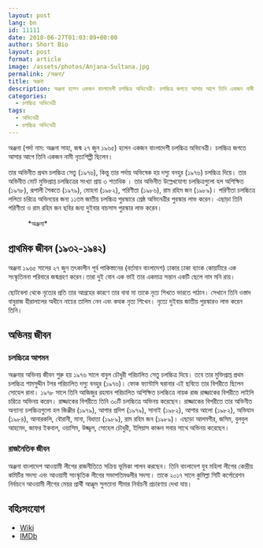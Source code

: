 ```yaml
---
layout: post
lang: bn
id: 11111
date: 2018-06-27T01:03:09+00:00
author: Short Bio
layout: post
format: article
image: /assets/photos/Anjana-Sultana.jpg
permalink: /অঞ্জনা/
title: অঞ্জনা
description: অঞ্জনা হলেন একজন বাংলাদেশী চলচ্চিত্র অভিনেত্রী। চলচ্চিত্র জগতে আসার আগে তিনি একজন নামী নৃত্যশিল্পী ছিলেন।
categories:
  - চলচ্চিত্র অভিনেত্রী
tags:
  - অভিনেত্রী
  - চলচ্চিত্র অভিনেত্রী
---
```


অঞ্জনা (পর্দা নাম: অঞ্জনা সাহা, জন্ম ২৭ জুন ১৯৬৫) হলেন একজন বাংলাদেশী চলচ্চিত্র অভিনেত্রী। চলচ্চিত্র জগতে আসার আগে তিনি একজন নামী নৃত্যশিল্পী ছিলেন। 

তার অভিনীত প্রথম চলচ্চিত্র সেতু (১৯৭৬), কিন্তু তার পর্দায় অভিষেক হয় দস্যু বনহুর (১৯৭৬) চলচ্চিত্র দিয়ে। তার অভিনীত মোট মুক্তিপ্রাপ্ত চলচ্চিত্রের সংখ্যা প্রায় ৩ শতাধিক । তার অভিনীত উল্লেখযোগ্য চলচ্চিত্রগুলো হল অশিক্ষিত (১৯৭৮), রূপালী সৈকতে (১৯৭৯), মোহনা (১৯৮২), পরিণীতা (১৯৮৬), রাম রহিম জন (১৯৮৯)। পরিণীতা চলচ্চিত্রে ললিতা চরিত্রে অভিনয়ের জন্য ১১তম জাতীয় চলচ্চিত্র পুরস্কারে শ্রেষ্ঠ অভিনেত্রীর পুরস্কার লাভ করেন। এছাড়া তিনি পরিণীতা ও রাম রহিম জন ছবির জন্য দুইবার বাচসাস পুরস্কার লাভ করেন।

<figure>
<amp-img src="https://short-biography.com/wp-content/uploads/elizabeth-taylor/Anjana-Sultana.jpg" alt="অঞ্জনা" width="600" height="600" layout="responsive">
</amp-img>
<figcaption>*অঞ্জনা* 
</figcaption>
</figure>


## প্রাথমিক জীবন (১৯৩২-১৯৪২)

অঞ্জনা ১৯৬৫ সালের ২৭ জুন তৎকালীন পূর্ব পাকিস্তানের (বর্তমান বাংলাদেশ) ঢাকার ঢাকা ব্যাংক কোয়ার্টারে এক সংস্কৃতিমনা পরিবারে জন্মগ্রহণ করেন।তারা দুই বোন এক ভাই  তার একমাত্র সন্তান একটি ছেলে নাম মনি রায়।

ছোটবেলা থেকে নৃত্যের প্রতি তার আগ্রহের কারণে তার বাবা মা তাকে নৃত্য শিখতে ভারতে পাঠান। সেখানে তিনি ওস্তাদ বাবুরাজ হীরালালের অধীনে নাচের তালিম নেন এবং কত্থক নৃত্য শিখেন। নৃত্যে দুইবার জাতীয় পুরস্কারও লাভ করেন তিনি।

## অভিনয় জীবন
### চলচ্চিত্রে আগমন
অঞ্জনার অভিনয় জীবন শুরু হয় ১৯৭৬ সালে বাবুল চৌধুরী পরিচালিত সেতু চলচ্চিত্র দিয়ে। তবে তার মুক্তিপ্রাপ্ত প্রথম চলচ্চিত্র শামসুদ্দীন টগর পরিচালিত দস্যু বনহুর (১৯৭৬)। ফোক ফ্যান্টাসি ঘরানার এই ছবিতে তার বিপরীতে ছিলেন সোহেল রানা। ১৯৭৮ সালে তিনি আজিজুর রহমান পরিচালিত অশিক্ষিত চলচ্চিত্রে নায়ক রাজ রাজ্জাকের বিপরীতে লাইলি চরিত্রে অভিনয় করেন। রাজ্জাকের বিপরীতে তিনি ৩০টি চলচ্চিত্রে অভিনয় করেছেন। রাজ্জাকের বিপরীতে তার অভিনীত অন্যান্য চলচ্চিত্রগুলো হল জিঞ্জীর (১৯৭৯), আশার প্রদিপ (১৯৭৯), সানাই (১৯৮২), আশার আলো (১৯৮২), অভিযান (১৯৮৪), আনারকলি, বৌরানী, মানা, বিধাতা (১৯৮৯), রাম রহিম জন (১৯৮৯)। এছাড়া আলমগীর, জসিম, বুলবুল আহমেদ, জাফর ইকবাল, ওয়াসিম, উজ্জ্বল, সোহেল চৌধুরী, ইলিয়াস কাঞ্চন সবার সাথে অভিনয় করেছেন।

### রাজনৈতিক জীবন

অঞ্জনা বাংলাদেশ আওয়ামী লীগের রাজনীতিতে সক্রিয় ভূমিকা পালন করছেন। তিনি বাংলাদেশ যুব মহিলা লীগের কেন্দ্রীয় কমিটির সদস্য এবং আওয়ামী সাংস্কৃতিক লীগের সভাপতিমণ্ডলীর সদস্য। তাকে ২০১৭ সালে কুমিল্লা সিটি কর্পোরেশন নির্বাচনে আওয়ামী লীগের মেয়র প্রার্থী আঞ্জুম সুলতানা সীমার নির্বাচনী প্রচারণায় দেখা যায়।


## বহিঃসংযোগ

* [Wiki][wiki-link] 
* [IMDb][imdb-link]

[wiki-link]: https://en.wikipedia.org/wiki/Anjana_Sultana
[imdb-link]: https://www.imdb.com/name/nm2620056/
